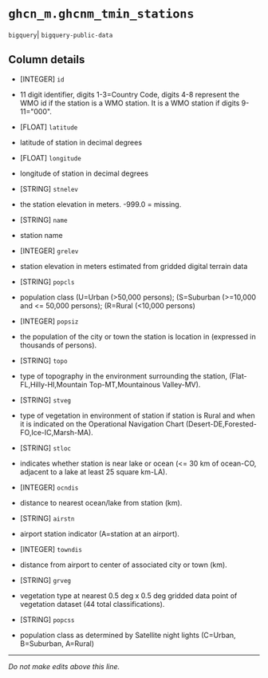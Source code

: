 # `ghcn_m.ghcnm_tmin_stations`
`bigquery`| `bigquery-public-data`

## Column details
* [INTEGER]   `id`
 - 11 digit identifier, digits 1-3=Country Code, digits 4-8 represent the WMO id if the station is a WMO station. It is a WMO station if digits 9-11="000".
* [FLOAT]     `latitude`
 - latitude of station in decimal degrees
* [FLOAT]     `longitude`
 - longitude of station in decimal degrees
* [STRING]    `stnelev`
 - the station elevation in meters. -999.0 = missing.
* [STRING]    `name`
 - station name
* [INTEGER]   `grelev`
 - station elevation in meters estimated from gridded digital terrain data
* [STRING]    `popcls`
 - population class (U=Urban (>50,000 persons); (S=Suburban (>=10,000 and <= 50,000 persons); (R=Rural (<10,000 persons)
* [INTEGER]   `popsiz`
 - the population of the city or town the station is location in (expressed in thousands of persons).
* [STRING]    `topo`
 - type of topography in the environment surrounding the station, (Flat-FL,Hilly-HI,Mountain Top-MT,Mountainous Valley-MV).
* [STRING]    `stveg`
 - type of vegetation in environment of station if station is Rural and when it is indicated on the Operational Navigation Chart (Desert-DE,Forested-FO,Ice-IC,Marsh-MA).
* [STRING]    `stloc`
 - indicates whether station is near lake or ocean (<= 30 km of ocean-CO, adjacent to a lake at least 25 square km-LA).
* [INTEGER]   `ocndis`
 - distance to nearest ocean/lake from station (km).
* [STRING]    `airstn`
 - airport station indicator (A=station at an airport).
* [INTEGER]   `towndis`
 - distance from airport to center of associated city or town (km).
* [STRING]    `grveg`
 - vegetation type at nearest 0.5 deg x 0.5 deg gridded data point of vegetation dataset (44 total classifications).
* [STRING]    `popcss`
 - population class as determined by Satellite night lights (C=Urban, B=Suburban, A=Rural)

-------------------------------------------------------------------------------
*Do not make edits above this line.*
